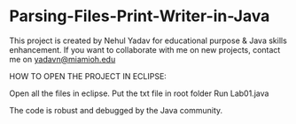 # Parsing-Files-Print-Writer-in-Java


This project is created by Nehul Yadav for educational purpose & Java skills enhancement. If you want to collaborate with me on new projects, contact me on yadavn@miamioh.edu

HOW TO OPEN THE PROJECT IN ECLIPSE:

Open all the files in eclipse.
Put the txt file in root folder
Run Lab01.java


The code is robust and debugged by the Java community.
